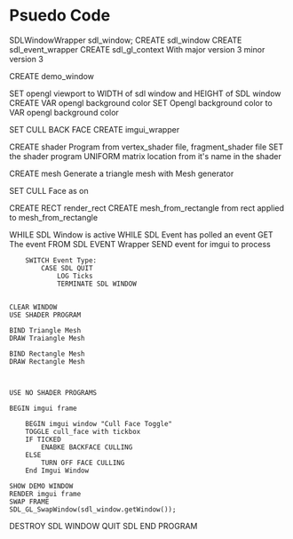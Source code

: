 


# Psuedo Code

SDLWindowWrapper sdl_window;
CREATE sdl_window
CREATE sdl_event_wrapper
CREATE sdl_gl_context With major version 3 minor version 3

CREATE demo_window


SET opengl viewport to WIDTH of sdl window and HEIGHT of SDL window
CREATE VAR opengl background color
SET Opengl background color to VAR opengl background color

SET CULL BACK FACE
CREATE imgui_wrapper

CREATE shader Program from vertex_shader file, fragment_shader file
SET the shader program UNIFORM matrix location from it's name in the shader

CREATE mesh
Generate a triangle mesh with Mesh generator

SET CULL Face as on

   
CREATE RECT render_rect
CREATE mesh_from_rectangle from rect applied to mesh_from_rectangle

WHILE SDL Window is active
    WHILE SDL Event has polled an event
        GET The event FROM SDL EVENT Wrapper
        SEND event for imgui to process
        
        SWITCH Event Type:
            CASE SDL QUIT
                LOG Ticks
                TERMINATE SDL WINDOW


    CLEAR WINDOW
    USE SHADER PROGRAM

    BIND Triangle Mesh
    DRAW Traiangle Mesh

    BIND Rectangle Mesh
    DRAW Rectangle Mesh



    USE NO SHADER PROGRAMS

    BEGIN imgui frame
        
        BEGIN imgui window "Cull Face Toggle"
        TOGGLE cull_face with tickbox
        IF TICKED
            ENABKE BACKFACE CULLING
        ELSE
            TURN OFF FACE CULLING
        End Imgui Window

    SHOW DEMO WINDOW    
    RENDER imgui frame
    SWAP FRAME
    SDL_GL_SwapWindow(sdl_window.getWindow());
DESTROY SDL WINDOW
QUIT SDL
END PROGRAM

